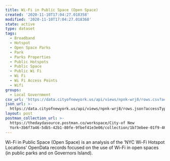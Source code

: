 ```yaml
---
title: Wi-Fi in Public Space (Open Space)
created: '2020-11-10T17:04:27.018358'
modified: '2020-11-10T17:04:27.018368'
state: active
type: dataset
tags:
  - Broadband
  - Hotspot
  - Open Space Parks
  - Park
  - Parks Properties
  - Public Hotspots
  - Public Space
  - Public Wi Fi
  - Wi Fi
  - Wi Fi Access Points
  - Wifi
groups:
  - Local Government
csv_url: 'https://data.cityofnewyork.us/api/views/npnk-wrj8/rows.csv?accessType=DOWNLOAD'
json_url: >-
  https://data.cityofnewyork.us/api/views/npnk-wrj8/rows.json?accessType=DOWNLOAD
layout: post
postman_collection_url: >-
  https://thedaydasource.postman.co/workspace/City-of New
  York~3b6f7a46-5db5-42b1-80fe-9fbef41e3e06/collection/1b73ebee-01f9-4691-94bc-2d7831149505
---
```

Wi-Fi in Public Space (Open Space) is an analysis of the ‘NYC Wi-Fi Hotspot Locations’ OpenData records focused on the use of Wi-Fi in open spaces (in public parks and on Governors Island).
